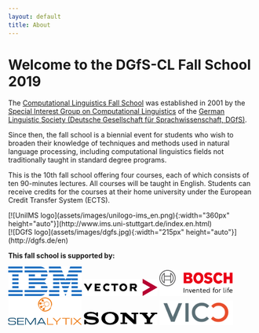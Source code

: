 ```yaml
---
layout: default
title: About
---
```


# Welcome to the DGfS-CL Fall School 2019

The
[Computational Linguistics Fall School](https://dgfs.de/en/cl/fall-schools.html)
was established in 2001 by the
[Special Interest Group on Computational Linguistics](https://dgfs.de/en/cl/)
of the
[German Linguistic Society (Deutsche Gesellschaft für Sprachwissenschaft, DGfS)](https://dgfs.de/en/).

Since then, the fall school is a biennial event for students who wish
to broaden their knowledge of techniques and methods used in natural
language processing, including computational linguistics fields not
traditionally taught in standard degree programs.

This is the 10th fall school offering four courses, each of which
consists of ten 90-minutes lectures. All courses will be taught in
English. Students can receive credits for the courses at their home
university under the European Credit Transfer System (ECTS).



<div id="logos">
<div markdown="1">
[![UniIMS logo](assets/images/unilogo-ims_en.png){:width="360px" height="auto"}](http://www.ims.uni-stuttgart.de/index.en.html)
</div>
<div markdown="1">
[![DGfS logo](assets/images/dgfs.jpg){:width="215px" height="auto"}](http://dgfs.de/en)
</div>
</div>

**This fall school is supported by:**

<div id="logos">
<a href="https://www.ibm.com"><img src="assets/images/Logo_IBM.png" alt="IBM" width="150px"/></a>
<a href="https://www.vector.com"><img src="assets/images/Logo_Vector.png" alt="Vector" width="150px"/></a>
<a href="https://www.bosch.com"><img src="assets/images/Logo_Bosch.png" alt="Bosch" width="150px"/></a>
</div>

<div id="logos">
<a href="https://www.semalytix.com"><img src="assets/images/Logo_semalytix.svg" alt="Semalytix" width="150px"/></a>
<a href="https://www.sony.com"><img src="assets/images/Logo_Sony.png" alt="Sony" width="150px"/></a>
<a href="https://vico-research.com"><img src="assets/images/Logo_vico.png" alt="Vico" width="150px"/></a>
</div>

